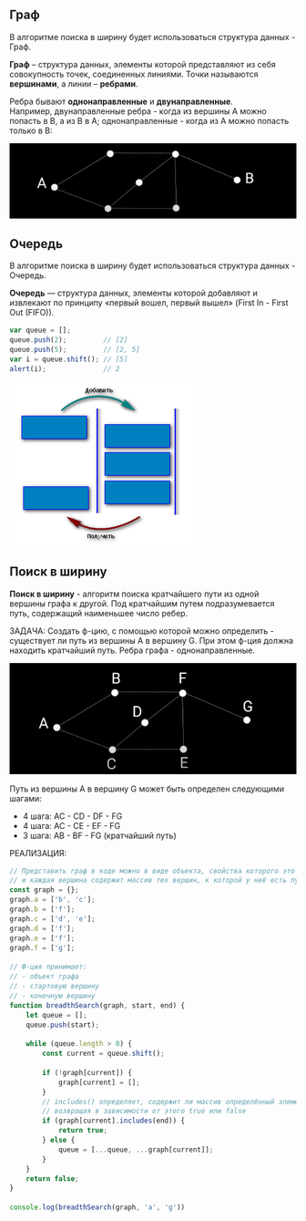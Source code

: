 ## Граф

В алгоритме поиска в ширину будет использоваться структура данных - Граф.

**Граф** – структура данных, элементы которой представляют из себя совокупность точек, соединенных линиями. Точки называются **вершинами**, а линии – **ребрами**.  

Ребра бывают **однонаправленные** и **двунаправленные**.   
Например, двунаправленные ребра - когда из вершины А можно попасть в В, а из В в А; однонаправленные - когда из А можно попасть только в В:

![](./imgs/граф.png)

## Очередь

В алгоритме поиска в ширину будет использоваться структура данных - Очередь.

**Очередь** — структура данных, элементы которой добавляют и извлекают по принципу «первый вошел, первый вышел» (First In - First Out (FIFO)).

```js
var queue = [];
queue.push(2);         // [2]
queue.push(5);         // [2, 5]
var i = queue.shift(); // [5]
alert(i);              // 2
```

![](./imgs/очередь.png)

## Поиск в ширину

**Поиск в ширину** - алгоритм поиска кратчайшего пути из одной вершины графа к другой. Под кратчайшим путем подразумевается путь, содержащий наименьшее число ребер.

ЗАДАЧА:
Создать ф-цию, с помощью которой можно определить - существует ли путь из вершины А в вершину G. При этом ф-ция должна находить кратчайший путь. Ребра графа - однонаправленные.

![](./imgs/граф2.png)

Путь из вершины А в вершину G может быть определен следующими шагами:   
- 4 шага: AC - CD - DF - FG
- 4 шага: AC - CE - EF - FG  
- 3 шага: AB - BF - FG (кратчайший путь) 

РЕАЛИЗАЦИЯ:    
```js
// Представить граф в коде можно в виде объекта, свойства которого это вершины графа, 
// и каждая вершина содержит массив тех вершин, к которой у неё есть путь: 
const graph = {};
graph.a = ['b', 'c'];
graph.b = ['f'];
graph.c = ['d', 'e'];
graph.d = ['f'];
graph.e = ['f'];
graph.f = ['g'];

// Ф-ция принимает:
// - объект графа
// - стартовую вершину
// - конечную вершину
function breadthSearch(graph, start, end) {
	let queue = [];
	queue.push(start);

	while (queue.length > 0) {
		const current = queue.shift();

		if (!graph[current]) {
			graph[current] = [];
		}
		// includes() определяет, содержит ли массив определённый элемент, 
		// возвращая в зависимости от этого true или false
		if (graph[current].includes(end)) {
			return true;
		} else {
			queue = [...queue, ...graph[current]];
		}
	}
	return false;
}

console.log(breadthSearch(graph, 'a', 'g'))
```
